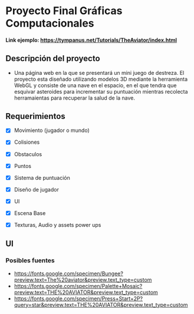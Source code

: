 # Proyecto Final Gráficas Computacionales
#### Link ejemplo: https://tympanus.net/Tutorials/TheAviator/index.html

## Descripción del proyecto

* Una página web en la que se presentará un mini juego de destreza. El proyecto esta diseñado utilizando modelos 3D mediante la herramienta WebGL y consiste de una nave en el espacio, en el que tendra que esquivar asteroides para incrementar su puntuación mientras recolecta herramaientas para recuperar la salud de la nave. 

## Requerimientos 
- [x]	Movimiento (jugador o mundo)
- [x]	Colisiones
  - [x] Obstaculos
  - [x]	Puntos
- [x]	Sistema de puntuación
- [x]	Diseño de jugador

- [x] UI
- [x] Escena Base
- [x] Texturas, Audio y assets power ups

## UI
### Posibles fuentes
* https://fonts.google.com/specimen/Bungee?preview.text=The%20aviator&preview.text_type=custom
* https://fonts.google.com/specimen/Palette+Mosaic?preview.text=THE%20AVIATOR&preview.text_type=custom
* https://fonts.google.com/specimen/Press+Start+2P?query=star&preview.text=THE%20AVIATOR&preview.text_type=custom
